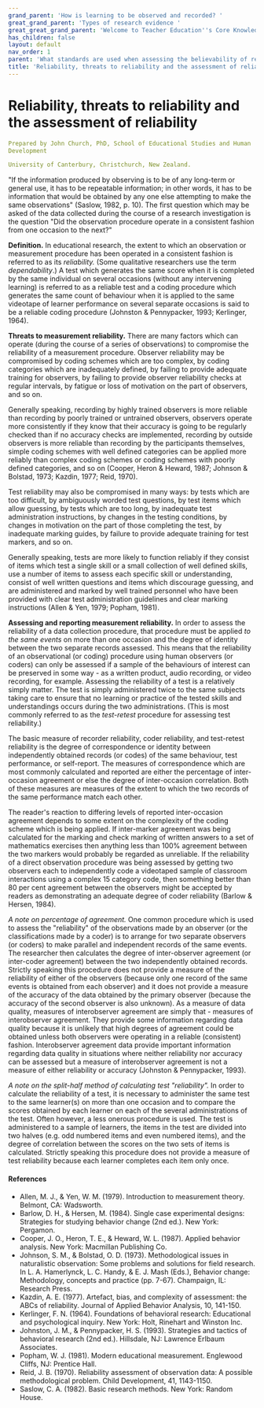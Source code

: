 ```yaml
---
grand_parent: 'How is learning to be observed and recorded? '
great_grand_parent: 'Types of research evidence '
great_great_grand_parent: 'Welcome to Teacher Education''s Core Knowledge and Skills.'
has_children: false
layout: default
nav_order: 1
parent: 'What standards are used when assessing the believability of reports of learning '
title: 'Reliability, threats to reliability and the assessment of reliability '
---
```

# Reliability, threats to reliability and the assessment of reliability


```yaml
Prepared by John Church, PhD, School of Educational Studies and Human
Development

University of Canterbury, Christchurch, New Zealand.
```


"If the information produced by observing is to be of any long-term or
general use, it has to be repeatable information; in other words, it has
to be information that would be obtained by any one else attempting to
make the same observations" (Saslow, 1982, p. 10). The first question
which may be asked of the data collected during the course of a research
investigation is the question "Did the observation procedure operate in
a consistent fashion from one occasion to the next?"

**Definition.** In educational research, the extent to which an
observation or measurement procedure has been operated in a consistent
fashion is referred to as its *reliability.* (Some qualitative
researchers use the term *dependability*.) A test which generates the
same score when it is completed by the same individual on several
occasions (without any intervening learning) is referred to as a
reliable test and a coding procedure which generates the same count of
behaviour when it is applied to the same videotape of learner
performance on several separate occasions is said to be a reliable
coding procedure (Johnston & Pennypacker, 1993; Kerlinger, 1964).

**Threats to measurement reliability.** There are many factors which can
operate (during the course of a series of observations) to compromise
the reliability of a measurement procedure. Observer reliability may be
compromised by coding schemes which are too complex, by coding
categories which are inadequately defined, by failing to provide
adequate training for observers, by failing to provide observer
reliability checks at regular intervals, by fatigue or loss of
motivation on the part of observers, and so on.

Generally speaking, recording by highly trained observers is more
reliable than recording by poorly trained or untrained observers,
observers operate more consistently if they know that their accuracy is
going to be regularly checked than if no accuracy checks are
implemented, recording by outside observers is more reliable than
recording by the participants themselves, simple coding schemes with
well defined categories can be applied more reliably than complex coding
schemes or coding schemes with poorly defined categories, and so on
(Cooper, Heron & Heward, 1987; Johnson & Bolstad, 1973; Kazdin, 1977;
Reid, 1970).

Test reliability may also be compromised in many ways: by tests which
are too difficult, by ambiguously worded test questions, by test items
which allow guessing, by tests which are too long, by inadequate test
administration instructions, by changes in the testing conditions, by
changes in motivation on the part of those completing the test, by
inadequate marking guides, by failure to provide adequate training for
test markers, and so on.

Generally speaking, tests are more likely to function reliably if they
consist of items which test a single skill or a small collection of well
defined skills, use a number of items to assess each specific skill or
understanding, consist of well written questions and items which
discourage guessing, and are administered and marked by well trained
personnel who have been provided with clear test administration
guidelines and clear marking instructions (Allen & Yen, 1979; Popham,
1981).

**Assessing and reporting measurement reliability.** In order to assess
the reliability of a data collection procedure, that procedure must be
applied *to the same events* on more than one occasion and the degree of
identity between the two separate records assessed. This means that the
reliability of an observational (or coding) procedure using human
observers (or coders) can only be assessed if a sample of the behaviours
of interest can be preserved in some way - as a written product, audio
recording, or video recording, for example. Assessing the reliability of
a test is a relatively simply matter. The test is simply administered
twice to the same subjects taking care to ensure that no learning or
practice of the tested skills and understandings occurs during the two
administrations. (This is most commonly referred to as the *test-retest*
procedure for assessing test reliability.)

The basic measure of recorder reliability, coder reliability, and
test-retest reliability is the degree of correspondence or identity
between independently obtained records (or codes) of the same behaviour,
test performance, or self-report. The measures of correspondence which
are most commonly calculated and reported are either the percentage of
inter-occasion agreement or else the degree of inter-occasion
correlation. Both of these measures are measures of the extent to which
the two records of the same performance match each other.

The reader\'s reaction to differing levels of reported inter-occasion
agreement depends to some extent on the complexity of the coding scheme
which is being applied. If inter-marker agreement was being calculated
for the marking and check marking of written answers to a set of
mathematics exercises then anything less than 100% agreement between the
two markers would probably be regarded as unreliable. If the reliability
of a direct observation procedure was being assessed by getting two
observers each to independently code a videotaped sample of classroom
interactions using a complex 15 category code, then something better
than 80 per cent agreement between the observers might be accepted by
readers as demonstrating an adequate degree of coder reliability (Barlow
& Hersen, 1984).

*A note on percentage of agreement.* One common procedure which is used
to assess the "reliability" of the observations made by an observer (or
the classifications made by a coder) is to arrange for two separate
observers (or coders) to make parallel and independent records of the
same events. The researcher then calculates the degree of inter-observer
agreement (or inter-coder agreement) between the two independently
obtained records. Strictly speaking this procedure does not provide a
measure of the reliability of either of the observers (because only one
record of the same events is obtained from each observer) and it does
not provide a measure of the accuracy of the data obtained by the
primary observer (because the accuracy of the second observer is also
unknown). As a measure of data quality, measures of interobserver
agreement are simply that - measures of interobserver agreement. They
provide some information regarding data quality because it is unlikely
that high degrees of agreement could be obtained unless both observers
were operating in a reliable (consistent) fashion. Interobserver
agreement data provide important information regarding data quality in
situations where neither reliability nor accuracy can be assessed but a
measure of interobserver agreement is not a measure of either
reliability or accuracy (Johnston & Pennypacker, 1993).

*A note on the split-half method of calculating test "reliability".* In
order to calculate the reliability of a test, it is necessary to
administer the same test to the same learner(s) on more than one
occasion and to compare the scores obtained by each learner on each of
the several administrations of the test. Often however, a less onerous
procedure is used. The test is administered to a sample of learners, the
items in the test are divided into two halves (e.g. odd numbered items
and even numbered items), and the degree of correlation between the
scores on the two sets of items is calculated. Strictly speaking this
procedure does not provide a measure of test reliability because each
learner completes each item only once.


#### References

-   Allen, M. J., & Yen, W. M. (1979). Introduction to measurement
    theory. Belmont, CA: Wadsworth.
-   Barlow, D. H., & Hersen, M. (1984). Single case experimental
    designs: Strategies for studying behavior change (2nd ed.). New
    York: Pergamon.
-   Cooper, J. O., Heron, T. E., & Heward, W. L. (1987). Applied
    behavior analysis. New York: Macmillan Publishing Co.
-   Johnson, S. M., & Bolstad, O. D. (1973). Methodological issues in
    naturalistic observation: Some problems and solutions for field
    research. In L. A. Hamerlynck, L. C. Handy, & E. J. Mash (Eds.),
    Behavior change: Methodology, concepts and practice (pp. 7-67).
    Champaign, IL: Research Press.
-   Kazdin, A. E. (1977). Artefact, bias, and complexity of assessment:
    the ABCs of reliability. Journal of Applied Behavior Analysis, 10,
    141-150.
-   Kerlinger, F. N. (1964). Foundations of behavioral research:
    Educational and psychological inquiry. New York: Holt, Rinehart and
    Winston Inc.
-   Johnston, J. M., & Pennypacker, H. S. (1993). Strategies and tactics
    of behavioral research (2nd ed.). Hillsdale, NJ: Lawrence Erlbaum
    Associates.
-   Popham, W. J. (1981). Modern educational measurement. Englewood
    Cliffs, NJ: Prentice Hall.
-   Reid, J. B. (1970). Reliability assessment of observation data: A
    possible methodological problem. Child Development, 41, 1143-1150.
-   Saslow, C. A. (1982). Basic research methods. New York: Random
    House.
